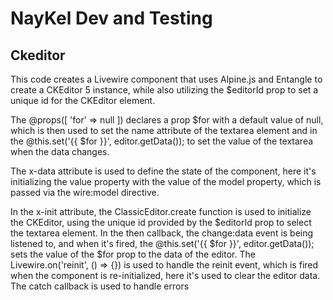 # NayKel Dev and Testing

## Ckeditor

This code creates a Livewire component that uses Alpine.js and Entangle to create a CKEditor 5 instance, while also utilizing the $editorId prop to set a unique id for the CKEditor element.

The @props([ 'for' => null ]) declares a prop $for with a default value of null, which is then used to set the name attribute of the textarea element and in the @this.set('{{ $for }}', editor.getData()); to set the value of the textarea when the data changes.

The x-data attribute is used to define the state of the component, here it's initializing the value property with the value of the model property, which is passed via the wire:model directive.

In the x-init attribute, the ClassicEditor.create function is used to initialize the CKEditor, using the unique id provided by the $editorId prop to select the textarea element. In the then callback, the change:data event is being listened to, and when it's fired, the @this.set('{{ $for }}', editor.getData()); sets the value of the $for prop to the data of the editor. The Livewire.on('reinit', () => {}) is used to handle the reinit event, which is fired when the component is re-initialized, here it's used to clear the editor data. The catch callback is used to handle errors
